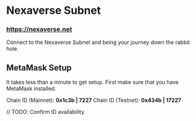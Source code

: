 # Nexaverse Subnet

### https://nexaverse.net

Connect to the Nexaverse Subnet and being your journey down the rabbit hole.

## MetaMask Setup

It takes less than a minute to get setup. First make sure that you have MetaMask installed.

Chain ID (Mainnet): __0x1c3b | 7227__
Chain ID (Testnet): __0x434b | 17227__

// TODO: Confirm ID availability.
